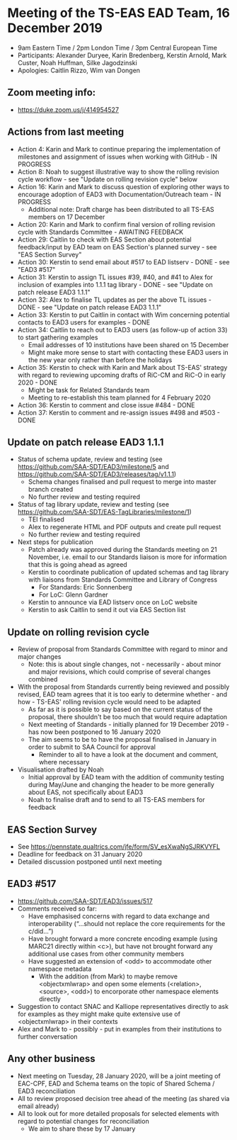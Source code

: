 # Meeting of the TS-EAS EAD Team, 16 December 2019
- 9am Eastern Time / 2pm London Time / 3pm Central European Time
- Participants: Alexander Duryee, Karin Bredenberg, Kerstin Arnold, Mark Custer, Noah Huffman, Silke Jagodzinski
- Apologies: Caitlin Rizzo, Wim van Dongen

## Zoom meeting info:
- https://duke.zoom.us/j/414954527

## Actions from last meeting
- Action 4: Karin and Mark to continue preparing the implementation of milestones and assignment of issues when working with GitHub - IN PROGRESS
- Action 8: Noah to suggest illustrative way to show the rolling revision cycle workflow - see "Update on rolling revision cycle" below
- Action 16: Karin and Mark to discuss question of exploring other ways to encourage adoption of EAD3 with Documentation/Outreach team - IN PROGRESS
  - Additional note: Draft charge has been distributed to all TS-EAS members on 17 December
- Action 20: Karin and Mark to confirm final version of rolling revision cycle with Standards Committee - AWAITING FEEDBACK
- Action 29: Caitlin to check with EAS Section about potential feedback/input by EAD team on EAS Section's planned survey - see "EAS Section Survey"
- Action 30: Kerstin to send email about #517 to EAD listserv - DONE - see "EAD3 #517"
- Action 31: Kerstin to assign TL issues #39, #40, and #41 to Alex for inclusion of examples into 1.1.1 tag library - DONE - see "Update on patch release EAD3 1.1.1"
- Action 32: Alex to finalise TL updates as per the above TL issues - DONE - see "Update on patch release EAD3 1.1.1"
- Action 33: Kerstin to put Caitlin in contact with Wim concerning potential contacts to EAD3 users for examples - DONE
- Action 34: Caitlin to reach out to EAD3 users (as follow-up of action 33) to start gathering examples
  - Email addresses of 10 institutions have been shared on 15 December 
  - Might make more sense to start with contacting these EAD3 users in the new year only rather than before the holidays
- Action 35: Kerstin to check with Karin and Mark about TS-EAS' strategy with regard to reviewing upcoming drafts of RiC-CM and RiC-O in early 2020 - DONE
  - Might be task for Related Standards team
  - Meeting to re-establish this team planned for 4 February 2020
- Action 36: Kerstin to comment and close issue #484 - DONE
- Action 37: Kerstin to comment and re-assign issues #498 and #503 - DONE

## Update on patch release EAD3 1.1.1
- Status of schema update, review and testing (see https://github.com/SAA-SDT/EAD3/milestone/5 and https://github.com/SAA-SDT/EAD3/releases/tag/v1.1.1)
  - Schema changes finalised and pull request to merge into master branch created
  - No further review and testing required
- Status of tag library update, review and testing (see https://github.com/SAA-SDT/EAS-TagLibraries/milestone/1)
  - TEI finalised
  - Alex to regenerate HTML and PDF outputs and create pull request
  - No further review and testing required
- Next steps for publication
  - Patch already was approved during the Standards meeting on 21 November, i.e. email to our Standards liaison is more for information that this is going ahead as agreed
  - Kerstin to coordinate publication of updated schemas and tag library with liaisons from Standards Committee and Library of Congress
    - For Standards: Eric Sonnenberg 
    - For LoC: Glenn Gardner 
  - Kerstin to announce via EAD listserv once on LoC website
  - Kerstin to ask Caitlin to send it out via EAS Section list
  
## Update on rolling revision cycle
- Review of proposal from Standards Committee with regard to minor and major changes
  - Note: this is about single changes, not - necessarily - about minor and major revisions, which could comprise of several changes combined
- With the proposal from Standards currently being reviewed and possibly revised, EAD team agrees that it is too early to determine whether - and how - TS-EAS' rolling revision cycle would need to be adapted
  - As far as it is possible to say based on the current status of the proposal, there shouldn't be too much that would require adaptation
  - Next meeting of Standards - initially planned for 19 December 2019 - has now been postponed to 16 January 2020
  - The aim seems to be to have the proposal finalised in January in order to submit to SAA Council for approval
    - Reminder to all to have a look at the document and comment, where necessary
- Visualisation drafted by Noah
  - Initial approval by EAD team with the addition of community testing during May/June and changing the header to be more generally about EAS, not specifically about EAD3
  - Noah to finalise draft and to send to all TS-EAS members for feedback

## EAS Section Survey
- See https://pennstate.qualtrics.com/jfe/form/SV_esXwaNgSJRKVYFL
- Deadline for feedback on 31 January 2020
- Detailed discussion postponed until next meeting

## EAD3 #517
- https://github.com/SAA-SDT/EAD3/issues/517
- Comments received so far:
  - Have emphasised concerns with regard to data exchange and interoperability (“...should not replace the core requirements for the c/did...”)
  - Have brought forward a more concrete encoding example (using MARC21 directly within &lt;c>), but have not brought forward any additional use cases from other community members
  - Have suggested an extension of &lt;odd> to accommodate other namespace metadata
    - With the addition (from Mark) to maybe remove &lt;objectxmlwrap> and open some elements (&lt;relation>, &lt;source>, &lt;odd>) to encorporate other namespace elements directly
- Suggestion to contact SNAC and Kalliope representatives directly to ask for examples as they might make quite extensive use of &lt;objectxmlwrap> in their contexts
- Alex and Mark to - possibly - put in examples from their institutions to further conversation

## Any other business
- Next meeting on Tuesday, 28 January 2020, will be a joint meeting of EAC-CPF, EAD and Schema teams on the topic of Shared Schema / EAD3 reconciliation
- All to review proposed decision tree ahead of the meeting (as shared via email already)
- All to look out for more detailed proposals for selected elements with regard to potential changes for reconciliation
  - We aim to share these by 17 January

